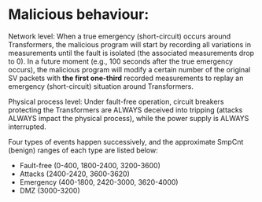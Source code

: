 # Malicious behaviour:

Network level: When a true emergency (short-circuit) occurs around Transformers, the malicious program will start by recording all variations in measurements until the fault is isolated (the associated measurements drop to 0). In a future moment (e.g., 100 seconds after the true emergency occurs), the malicious program will modify a certain number of the original SV packets with **the first one-third** recorded measurements to replay an emergency (short-circuit) situation around Transformers.

Physical process level: Under fault-free operation, circuit breakers protecting the Transformers are ALWAYS deceived into tripping (attacks ALWAYS impact the physical process), while the power supply is ALWAYS interrupted.

Four types of events happen successively, and the approximate SmpCnt (benign) ranges of each type are listed below:
- Fault-free (0-400, 1800-2400, 3200-3600)
- Attacks (2400-2420, 3600-3620)
- Emergency (400-1800, 2420-3000, 3620-4000)
- DMZ (3000-3200)